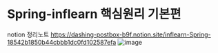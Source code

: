 # Spring-inflearn 핵심원리 기본편

notion 정리노트
https://dashing-postbox-b9f.notion.site/inflearn-Spring-18542b1850b44cbbb1dc0fd102587efa
![image](https://user-images.githubusercontent.com/78454625/199864747-d90a6ca9-28ad-4aa6-99d8-ff1cd692843c.png)
 
